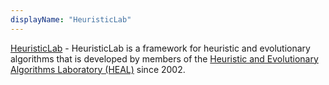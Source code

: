 ```yaml
---
displayName: "HeuristicLab"
---
```


[HeuristicLab](https://dev.heuristiclab.com/trac.fcgi/) - HeuristicLab is a framework for heuristic and evolutionary algorithms that is developed by members of the [Heuristic and Evolutionary Algorithms Laboratory (HEAL)](https://heal.heuristiclab.com/) since 2002.